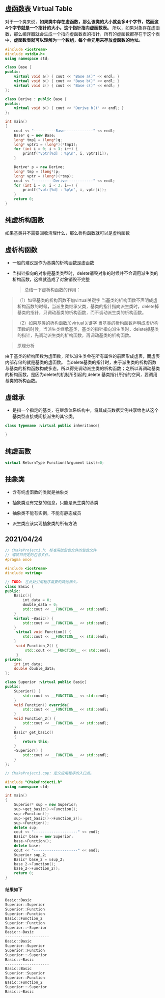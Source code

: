 ## [虚函数表](https://cloud.tencent.com/developer/article/1599283) Virtual Table

对于一个类来说，**如果类中存在虚函数，那么该类的大小就会多4个字节，然而这4个字节就是一个指针的大小，这个指针指向虚函数表。** 所以，如果对象存在虚函数，那么编译器就会生成一个指向虚函数表的指针，所有的虚函数都存在于这个表中，**虚函数表就可以理解为一个数组，每个单元用来存放虚函数的地址。**

```cpp
#include <iostream>
#include <stdio.h>
using namespace std;

class Base {
public:
    virtual void a() { cout << "Base a()" << endl; }
    virtual void b() { cout << "Base b()" << endl; }
    virtual void c() { cout << "Base c()" << endl; }
};

class Derive : public Base {
public:
    virtual void b() { cout << "Derive b()" << endl; }
};

int main()
{
    cout << "----------Base-------------" << endl;
    Base* q = new Base;
    long* tmp1 = (long*)q;
    long* vptr1 = (long*)(*tmp1);
    for (int i = 0; i < 3; i++) {
        printf("vptr[%d] : %p\n", i, vptr1[i]);
    }

    Derive* p = new Derive;
    long* tmp = (long*)p;
    long* vptr = (long*)(*tmp);
    cout << "---------Derive------------" << endl;
    for (int i = 0; i < 3; i++) {
        printf("vptr[%d] : %p\n", i, vptr[i]);
    }
    return 0;
}
```

## 纯虚析构函数

如果基类并不需要回收清理什么，那么析构函数就可以是虚构函数

## 虚析构函数

- 一般的建议是作为基类的析构函数是虚函数

- 当指针指向的对象是基类类型时，delete销毁对象的时候并不会调用派生类的析构函数，这样就造成了对象销毁不完整
  
  >  总结一下虚析构函数的作用：

> （1）如果基类的析构函数不加virtual关键字
> 当基类的析构函数不声明成虚析构函数的时候，当派生类继承父类，基类的指针指向派生类时，delete掉基类的指针，只调动基类的析构函数，而不调动派生类的析构函数。

> （2）如果基类的析构函数加virtual关键字
> 当基类的析构函数声明成虚析构函数的时候，当派生类继承基类，基类的指针指向派生类时，delete掉基类的指针，先调动派生类的析构函数，再调动基类的析构函数。

> 原理分析

由于基类的析构函数为虚函数，所以派生类会在所有属性的前面形成虚表，而虚表内部存储的就是基类的虚函数。
当delete基类的指针时，由于派生类的析构函数与基类的析构函数构成多态，所以得先调动派生类的析构函数；之所以再调动基类的析构函数，是因为delete的机制所引起的,delete 基类指针所指的空间，要调用基类的析构函数。

## 虚继承

- 是指一个指定的基类，在继承体系结构中，将其成员数据实例共享给也从这个基类型直接或间接派生的其它类。

```cpp
class typename :virtual public inheritance{

}
```

## 纯虚函数

```cpp
virtual ReturnType Function(Argument List)=0;
```

## 抽象类

- 含有纯虚函数的类就是抽象类

- 抽象类没有完整的信息，只能是派生类的基类

- 抽象类不能有实例，不能有静态成员

- 派生类应该实现抽象类的所有方法

## 2021/04/24

```cpp
// CMakeProject1.h: 标准系统包含文件的包含文件
// 或项目特定的包含文件。
#pragma once

#include <iostream>
#include <string>

// TODO: 在此处引用程序需要的其他标头。
class Basic {
public:
    Basic(){
        int_data = 0;
        double_data = 0;
        std::cout << __FUNCTION__ << std::endl;
    }
    virtual ~Basic() {
        std::cout << __FUNCTION__ << std::endl;
    }
     virtual void Function() {
        std::cout << __FUNCTION__ << std::endl;
    }
     void Function_2() {
         std::cout << __FUNCTION__ << std::endl;
     }
private:
    int int_data;
    double double_data;
};

class Superior :virtual public Basic{
public:
    Superior() {
        std::cout << __FUNCTION__ << std::endl;
    }
    void Function() override{
        std::cout << __FUNCTION__ << std::endl;
    }
    void Function_2() {
        std::cout << __FUNCTION__ << std::endl;
    }
    Basic* get_basic()
    {
        return this;
    }
    ~Superior() {
        std::cout << __FUNCTION__ << std::endl;
    }
};

// CMakeProject1.cpp: 定义应用程序的入口点。

#include "CMakeProject1.h"
using namespace std;

int main()
{
    Superior* sup = new Superior;
    sup->get_basic()->Function();
    sup->Function();
    sup->get_basic()->Function_2();
    sup->Function();
    delete sup;
    cout << "--------------------" << endl;
    Basic* base = new Superior;
    base->Function();
    delete base;
    cout << "--------------------" << endl;
    Superior sup_2;
    Basic* base_2 = &sup_2;
    base_2->Function();
    base_2->Function_2();
    return 0;
}
```

#### 结果如下

```cpp
Basic::Basic
Superior::Superior
Superior::Function
Superior::Function
Basic::Function_2
Superior::Function
Superior::~Superior
Basic::~Basic
--------------------
Basic::Basic
Superior::Superior
Superior::Function
Superior::~Superior
Basic::~Basic
--------------------
Basic::Basic
Superior::Superior
Superior::Function
Basic::Function_2
Superior::~Superior
Basic::~Basic
```
